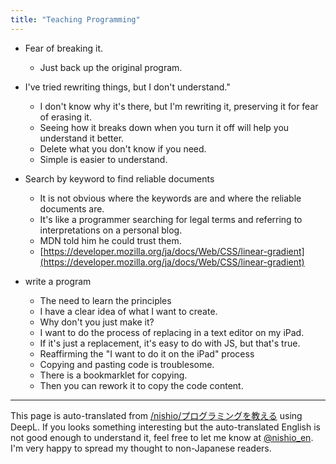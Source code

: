 ```yaml
---
title: "Teaching Programming"
---
```


- Fear of breaking it.
    - Just back up the original program.
- I've tried rewriting things, but I don't understand."
    - I don't know why it's there, but I'm rewriting it, preserving it for fear of erasing it.
    - Seeing how it breaks down when you turn it off will help you understand it better.
    - Delete what you don't know if you need.
    - Simple is easier to understand.
- Search by keyword to find reliable documents
    - It is not obvious where the keywords are and where the reliable documents are.
    - It's like a programmer searching for legal terms and referring to interpretations on a personal blog.
    - MDN told him he could trust them.
    - [https://developer.mozilla.org/ja/docs/Web/CSS/linear-gradient](https://developer.mozilla.org/ja/docs/Web/CSS/linear-gradient)

- write a program
    - The need to learn the principles
    - I have a clear idea of what I want to create.
    - Why don't you just make it?
    - I want to do the process of replacing in a text editor on my iPad.
    - If it's just a replacement, it's easy to do with JS, but that's true.
    - Reaffirming the "I want to do it on the iPad" process
    - Copying and pasting code is troublesome.
    - There is a bookmarklet for copying.
    - Then you can rework it to copy the code content.


---
This page is auto-translated from [/nishio/プログラミングを教える](https://scrapbox.io/nishio/プログラミングを教える) using DeepL. If you looks something interesting but the auto-translated English is not good enough to understand it, feel free to let me know at [@nishio_en](https://twitter.com/nishio_en). I'm very happy to spread my thought to non-Japanese readers.